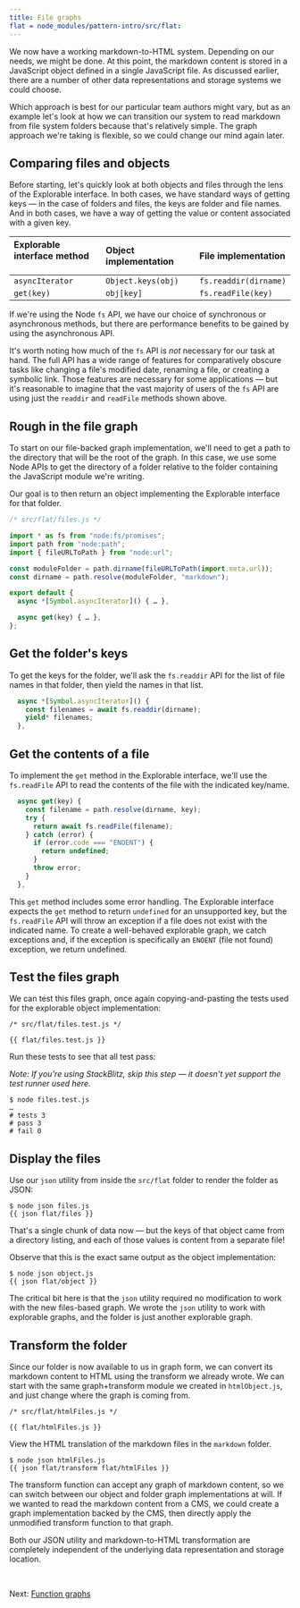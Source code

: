 ```yaml
---
title: File graphs
flat = node_modules/pattern-intro/src/flat:
---
```


We now have a working markdown-to-HTML system. Depending on our needs, we might be done. At this point, the markdown content is stored in a JavaScript object defined in a single JavaScript file. As discussed earlier, there are a number of other data representations and storage systems we could choose.

Which approach is best for our particular team authors might vary, but as an example let's look at how we can transition our system to read markdown from file system folders because that's relatively simple. The graph approach we're taking is flexible, so we could change our mind again later.

## Comparing files and objects

Before starting, let's quickly look at both objects and files through the lens of the Explorable interface. In both cases, we have standard ways of getting keys — in the case of folders and files, the keys are folder and file names. And in both cases, we have a way of getting the value or content associated with a given key.

| Explorable interface method &emsp; | Object implementation &emsp; | File implementation   |
| :--------------------------------- | :--------------------------- | :-------------------- |
| `asyncIterator`                    | `Object.keys(obj)`           | `fs.readdir(dirname)` |
| `get(key)`                         | `obj[key]`                   | `fs.readFile(key)`    |

If we're using the Node `fs` API, we have our choice of synchronous or asynchronous methods, but there are performance benefits to be gained by using the asynchronous API.

It's worth noting how much of the `fs` API is _not_ necessary for our task at hand. The full API has a wide range of features for comparatively obscure tasks like changing a file's modified date, renaming a file, or creating a symbolic link. Those features are necessary for some applications — but it's reasonable to imagine that the vast majority of users of the `fs` API are using just the `readdir` and `readFile` methods shown above.

## Rough in the file graph

To start on our file-backed graph implementation, we'll need to get a path to the directory that will be the root of the graph. In this case, we use some Node APIs to get the directory of a folder relative to the folder containing the JavaScript module we're writing.

Our goal is to then return an object implementing the Explorable interface for that folder.

```js
/* src/flat/files.js */

import * as fs from "node:fs/promises";
import path from "node:path";
import { fileURLToPath } from "node:url";

const moduleFolder = path.dirname(fileURLToPath(import.meta.url));
const dirname = path.resolve(moduleFolder, "markdown");

export default {
  async *[Symbol.asyncIterator]() { … },

  async get(key) { … },
};
```

## Get the folder's keys

To get the keys for the folder, we'll ask the `fs.readdir` API for the list of file names in that folder, then yield the names in that list.

```js
  async *[Symbol.asyncIterator]() {
    const filenames = await fs.readdir(dirname);
    yield* filenames;
  },
```

## Get the contents of a file

To implement the `get` method in the Explorable interface, we'll use the `fs.readFile` API to read the contents of the file with the indicated key/name.

```js
  async get(key) {
    const filename = path.resolve(dirname, key);
    try {
      return await fs.readFile(filename);
    } catch (error) {
      if (error.code === "ENOENT") {
        return undefined;
      }
      throw error;
    }
  },
```

This `get` method includes some error handling. The Explorable interface expects the `get` method to return `undefined` for an unsupported key, but the `fs.readFile` API will throw an exception if a file does not exist with the indicated name. To create a well-behaved explorable graph, we catch exceptions and, if the exception is specifically an `ENOENT` (file not found) exception, we return undefined.

## Test the files graph

We can test this files graph, once again copying-and-pasting the tests used for the explorable object implementation:

```{{'js'}}
/* src/flat/files.test.js */

{{ flat/files.test.js }}
```

<span class="tutorialStep"></span> Run these tests to see that all test pass:

_Note: If you're using StackBlitz, skip this step — it doesn't yet support the test runner used here._

```console
$ node files.test.js
…
# tests 3
# pass 3
# fail 0
```

## Display the files

<span class="tutorialStep"></span> Use our `json` utility from inside the `src/flat` folder to render the folder as JSON:

```console
$ node json files.js
{{ json flat/files }}
```

That's a single chunk of data now — but the keys of that object came from a directory listing, and each of those values is content from a separate file!

<span class="tutorialStep"></span> Observe that this is the exact same output as the object implementation:

```console
$ node json object.js
{{ json flat/object }}
```

The critical bit here is that the `json` utility required no modification to work with the new files-based graph. We wrote the `json` utility to work with explorable graphs, and the folder is just another explorable graph.

## Transform the folder

Since our folder is now available to us in graph form, we can convert its markdown content to HTML using the transform we already wrote. We can start with the same graph+transform module we created in `htmlObject.js`, and just change where the graph is coming from.

```{{'js'}}
/* src/flat/htmlFiles.js */

{{ flat/htmlFiles.js }}
```

<span class="tutorialStep"></span> View the HTML translation of the markdown files in the `markdown` folder.

```console
$ node json htmlFiles.js
{{ json flat/transform flat/htmlFiles }}
```

The transform function can accept any graph of markdown content, so we can switch between our object and folder graph implementations at will. If we wanted to read the markdown content from a CMS, we could create a graph implementation backed by the CMS, then directly apply the unmodified transform function to that graph.

Both our JSON utility and markdown-to-HTML transformation are completely independent of the underlying data representation and storage location.

&nbsp;

Next: [Function graphs](functionGraph.html)
